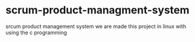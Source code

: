 # scrum-product-managment-system
srcum product management system we are made this project in linux with using the c programming 
